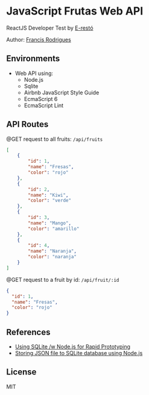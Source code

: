 # JavaScript Frutas Web API #

ReactJS Developer Test by [E-restó][1]

Author: [Francis Rodrigues][2]

## Environments ##

* Web API using:
  * Node.js
  * Sqlite
  * Airbnb JavaScript Style Guide
  * EcmaScript 6
  * EcmaScript Lint

## API Routes ##

@GET request to all fruits: `/api/fruits`

```json
[
    {
        "id": 1,
        "name": "Fresas",
        "color": "rojo"
    },
    {
        "id": 2,
        "name": "Kiwi",
        "color": "verde"
    },
    {
        "id": 3,
        "name": "Mango",
        "color": "amarillo"
    },
    {
        "id": 4,
        "name": "Naranja",
        "color": "naranja"
    }
]
```

@GET request to a fruit by id: `/api/fruit/:id`

```json
{
  "id": 1,
  "name": "Fresas",
  "color": "rojo"
}
```

## References ##

* [Using SQLite /w Node.js for Rapid Prototyping][3]
* [Storing JSON file to SQLite database using Node.js][4]

## License ##

MIT

  [1]: https://e-resto.com/
  [2]: https://github.com/francisrod01/
  [3]: https://medium.com/@tarkus/node-js-and-sqlite-for-rapid-prototyping-bc9cf1f26f10
  [4]: https://stackoverflow.com/a/34019478/3332734

